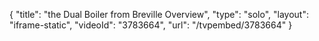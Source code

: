{
    "title": "the Dual Boiler from Breville Overview",
    "type": "solo",
    "layout": "iframe-static",
    "videoId": "3783664",
    "url": "\/tvpembed\/3783664"
}